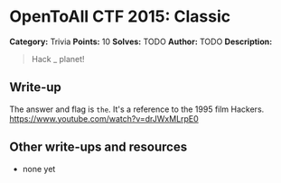 # OpenToAll CTF 2015: Classic

**Category:** Trivia
**Points:** 10
**Solves:** TODO
**Author:** TODO
**Description:** 

> Hack _ planet!

## Write-up

The answer and flag is `the`.
It's a reference to the 1995 film Hackers. https://www.youtube.com/watch?v=drJWxMLrpE0

## Other write-ups and resources

* none yet
